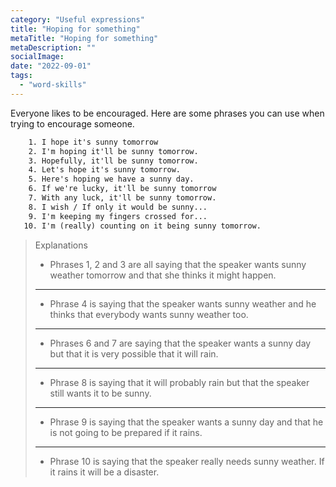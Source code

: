 ```yaml
---
category: "Useful expressions"
title: "Hoping for something"
metaTitle: "Hoping for something"
metaDescription: ""
socialImage:
date: "2022-09-01"
tags:
  - "word-skills"
---
```


Everyone likes to be encouraged. Here are some phrases you can use when trying to encourage someone.

```txt
    1. I hope it's sunny tomorrow
    2. I'm hoping it'll be sunny tomorrow.
    3. Hopefully, it'll be sunny tomorrow.
    4. Let's hope it's sunny tomorrow.
    5. Here's hoping we have a sunny day.
    6. If we're lucky, it'll be sunny tomorrow
    7. With any luck, it'll be sunny tomorrow.
    8. I wish / If only it would be sunny...
    9. I'm keeping my fingers crossed for...
   10. I'm (really) counting on it being sunny tomorrow.
```

> Explanations
>
> - Phrases 1, 2 and 3 are all saying that the speaker wants sunny weather tomorrow and that she thinks it might happen.
>
> ---
>
> - Phrase 4 is saying that the speaker wants sunny weather and he thinks that everybody wants sunny weather too.
>
> ---
>
> - Phrases 6 and 7 are saying that the speaker wants a sunny day but that it is very possible that it will rain.
>
> ---
>
> - Phrase 8 is saying that it will probably rain but that the speaker still wants it to be sunny.
>
> ---
>
> - Phrase 9 is saying that the speaker wants a sunny day and that he is not going to be prepared if it rains.
>
> ---
>
> - Phrase 10 is saying that the speaker really needs sunny weather. If it rains it will be a disaster.
